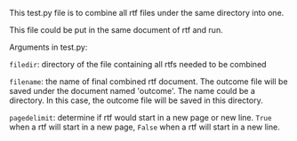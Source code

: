 This test.py file is to combine all rtf files under the same directory into one.

This file could be put in the same document of rtf and run.

Arguments in test.py:

`filedir`: directory of the file containing all rtfs needed to be combined

`filename`: the name of final combined rtf document. The outcome file will be saved under the document named 'outcome'.
The name could be a directory.
In this case, the outcome file will be saved in this directory.

`pagedelimit`: determine if rtf would start in a new page or new line.
`True` when a rtf will start in a new page, `False` when a rtf will start in a new line.
